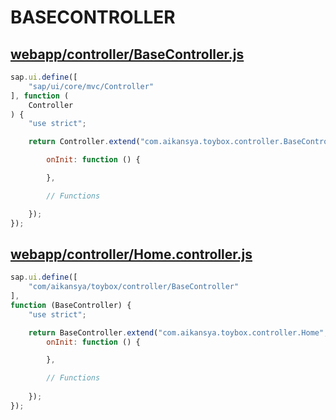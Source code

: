 # BASECONTROLLER

## [webapp/controller/BaseController.js]()

```js
sap.ui.define([
    "sap/ui/core/mvc/Controller"
], function (
    Controller
) {
    "use strict";

    return Controller.extend("com.aikansya.toybox.controller.BaseController", {

        onInit: function () {

        },

        // Functions

    });
});
```

## [webapp/controller/Home.controller.js]()

```js
sap.ui.define([
    "com/aikansya/toybox/controller/BaseController"
],
function (BaseController) {
    "use strict";

    return BaseController.extend("com.aikansya.toybox.controller.Home", {
        onInit: function () {

        },

        // Functions
        
    });
});
```
